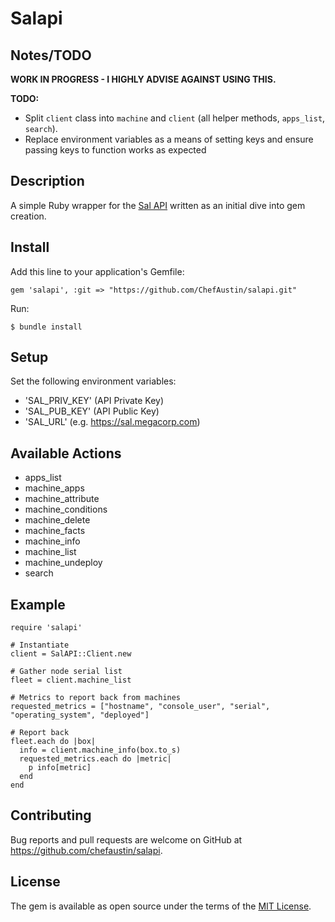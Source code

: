 # Salapi

## Notes/TODO

**WORK IN PROGRESS - I HIGHLY ADVISE AGAINST USING THIS.**

**TODO:**

- Split `client` class into `machine` and `client` (all helper methods, `apps_list`, `search`).
- Replace environment variables as a means of setting keys and ensure passing keys to function works as expected

## Description

A simple Ruby wrapper for the [Sal API](https://github.com/salopensource/sal) written as an initial dive into gem creation.

## Install

Add this line to your application's Gemfile:

`gem 'salapi', :git => "https://github.com/ChefAustin/salapi.git"`

Run:

`$ bundle install`

## Setup

Set the following environment variables:

- 'SAL_PRIV_KEY' (API Private Key)
- 'SAL_PUB_KEY' (API Public Key)
- 'SAL_URL' (e.g. https://sal.megacorp.com)

## Available Actions

- apps_list
- machine_apps
- machine_attribute
- machine_conditions
- machine_delete
- machine_facts
- machine_info
- machine_list
- machine_undeploy
- search

## Example


```
require 'salapi'

# Instantiate
client = SalAPI::Client.new

# Gather node serial list
fleet = client.machine_list

# Metrics to report back from machines
requested_metrics = ["hostname", "console_user", "serial", "operating_system", "deployed"]

# Report back
fleet.each do |box|
  info = client.machine_info(box.to_s)
  requested_metrics.each do |metric|
    p info[metric]
  end
end

```

## Contributing

Bug reports and pull requests are welcome on GitHub at https://github.com/chefaustin/salapi.

## License

The gem is available as open source under the terms of the [MIT License](https://opensource.org/licenses/MIT).
